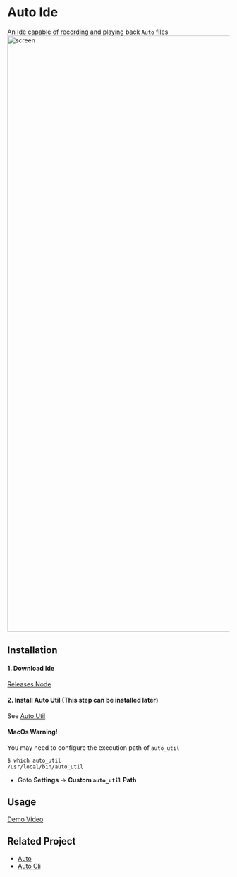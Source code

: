 # Auto Ide

An Ide capable of recording and playing back `Auto` files
<img width="1351" alt="screen" src="https://user-images.githubusercontent.com/28224568/110473308-5a0e8a80-8119-11eb-8d49-d00a9dbefa1b.png">


## Installation

#### 1. Download Ide

[Releases Node](https://github.com/auto-flutter/auto_ide/releases)

#### 2. Install Auto Util (This step can be installed later)
See [Auto Util](https://github.com/auto-flutter/auto_util)

#### MacOs Warning!
You may need to configure the execution path of `auto_util`
```
$ which auto_util
/usr/local/bin/auto_util
```
- Goto **Settings** -> **Custom `auto_util` Path**


## Usage
[Demo Video](https://user-images.githubusercontent.com/28224568/110477128-c12e3e00-811d-11eb-9749-e35f359531f3.mp4)

## Related Project
- [Auto](https://github.com/auto-flutter/auto)
- [Auto Cli](https://github.com/auto-flutter/auto_cli)
